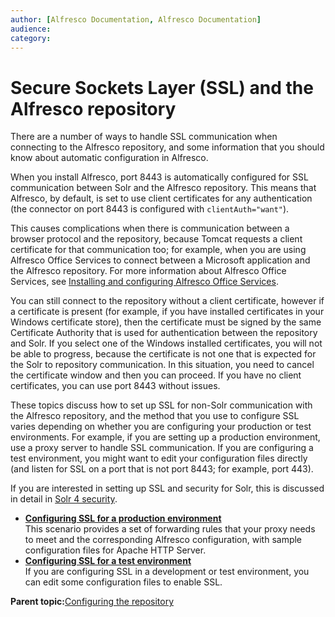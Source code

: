 ```yaml
---
author: [Alfresco Documentation, Alfresco Documentation]
audience: 
category: 
---
```


# Secure Sockets Layer \(SSL\) and the Alfresco repository

There are a number of ways to handle SSL communication when connecting to the Alfresco repository, and some information that you should know about automatic configuration in Alfresco.

When you install Alfresco, port 8443 is automatically configured for SSL communication between Solr and the Alfresco repository. This means that Alfresco, by default, is set to use client certificates for any authentication \(the connector on port 8443 is configured with `clientAuth="want"`\).

This causes complications when there is communication between a browser protocol and the repository, because Tomcat requests a client certificate for that communication too; for example, when you are using Alfresco Office Services to connect between a Microsoft application and the Alfresco repository. For more information about Alfresco Office Services, see [Installing and configuring Alfresco Office Services](aos-intro.md).

You can still connect to the repository without a client certificate, however if a certificate is present \(for example, if you have installed certificates in your Windows certificate store\), then the certificate must be signed by the same Certificate Authority that is used for authentication between the repository and Solr. If you select one of the Windows installed certificates, you will not be able to progress, because the certificate is not one that is expected for the Solr to repository communication. In this situation, you need to cancel the certificate window and then you can proceed. If you have no client certificates, you can use port 8443 without issues.

These topics discuss how to set up SSL for non-Solr communication with the Alfresco repository, and the method that you use to configure SSL varies depending on whether you are configuring your production or test environments. For example, if you are setting up a production environment, use a proxy server to handle SSL communication. If you are configuring a test environment, you might want to edit your configuration files directly \(and listen for SSL on a port that is not port 8443; for example, port 443\).

If you are interested in setting up SSL and security for Solr, this is discussed in detail in [Solr 4 security](solrsecurity-intro.md).

-   **[Configuring SSL for a production environment](../tasks/configure-ssl-prod.md)**  
 This scenario provides a set of forwarding rules that your proxy needs to meet and the corresponding Alfresco configuration, with sample configuration files for Apache HTTP Server.
-   **[Configuring SSL for a test environment](../tasks/configure-ssl-test.md)**  
If you are configuring SSL in a development or test environment, you can edit some configuration files to enable SSL.

**Parent topic:**[Configuring the repository](../concepts/intro-core.md)

